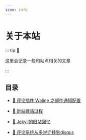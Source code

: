 ```yaml
---
icon: info
---
```


# 关于本站
::: tip 🧩

这里会记录一些和站点相关的文章

:::

## 目录
- [📌 评论插件 Waline 之邮件通知配置](blog/waline-mail.md)

- [📌 新站建站过程](blog/about.md)

- [📌 Jekyll的旧站回忆](blog/jekyll.md)

- [📌 评论系统从多说迁移到disqus](blog/disqus.md)

